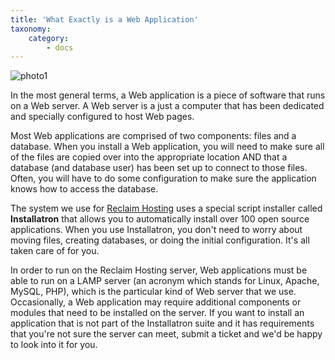 ```yaml
---
title: 'What Exactly is a Web Application'
taxonomy:
    category:
        - docs
---
```


![photo1](https://farm2.staticflickr.com/1625/24524099635_49f6e708f8_z.jpg)

In the most general terms, a Web application is a piece of software that runs on a Web server. A Web server is a just a computer that has been dedicated and specially configured to host Web pages.

Most Web applications are comprised of two components: files and a database. When you install a Web application, you will need to make sure all of the files are copied over into the appropriate location AND that a database (and database user) has been set up to connect to those files. Often, you will have to do some configuration to make sure the application knows how to access the database.

The system we use for [Reclaim Hosting](https://reclaimhosting.com) uses a special script installer called **Installatron** that allows you to automatically install over 100 open source applications. When you use Installatron, you don't need to worry about moving files, creating databases, or doing the initial configuration. It's all taken care of for you.

In order to run on the Reclaim Hosting server, Web applications must be able to run on a LAMP server (an acronym which stands for Linux, Apache, MySQL, PHP), which is the particular kind of Web server that we use. Occasionally, a Web application may require additional components or modules that need to be installed on the server. If you want to install an application that is not part of the Installatron suite and it has requirements that you're not sure the server can meet, submit a ticket and we'd be happy to look into it for you.
